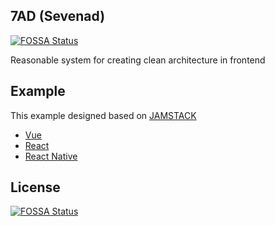 ## 7AD (Sevenad)
[![FOSSA Status](https://app.fossa.io/api/projects/git%2Bgithub.com%2Flogustra%2F7ad.svg?type=shield)](https://app.fossa.io/projects/git%2Bgithub.com%2Flogustra%2F7ad?ref=badge_shield)

Reasonable system for creating clean architecture in frontend

## Example
This example designed based on [JAMSTACK](https://jamstack.org/)

  - [Vue](https://github.com/logustra/vuad)
  - [React](https://github.com/logustra/read)
  - [React Native](https://github.com/logustra/rena)
    
## License
[![FOSSA Status](https://app.fossa.io/api/projects/git%2Bgithub.com%2Flogustra%2F7ad.svg?type=large)](https://app.fossa.io/projects/git%2Bgithub.com%2Flogustra%2F7ad?ref=badge_large)
